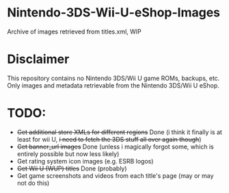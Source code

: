 # Nintendo-3DS-Wii-U-eShop-Images
Archive of images retrieved from titles.xml, WIP
# Disclaimer
This repository contains no Nintendo 3DS/Wii U game ROMs, backups, etc. Only images and metadata retrievable from the Nintendo 3DS/Wii U eShop.
# TODO:
* ~~Get additional store XMLs for different regions~~ Done (i think it finally is at least for wii U, ~~i need to fetch the 3DS stuff all over again though~~)
* ~~Get banner_url images~~ Done (unless i magically forgot some, which is entirely possible but now less likely)
* Get rating system icon images (e.g. ESRB logos)
* ~~Get Wii U (WUP) titles~~ Done (probably)
* Get game screenshots and videos from each title's page (may or may not do this)
